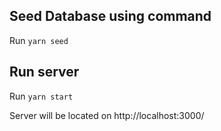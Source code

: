 ## Seed Database using command
Run ```yarn seed```

## Run server
Run ```yarn start```

Server will be located on http://localhost:3000/
